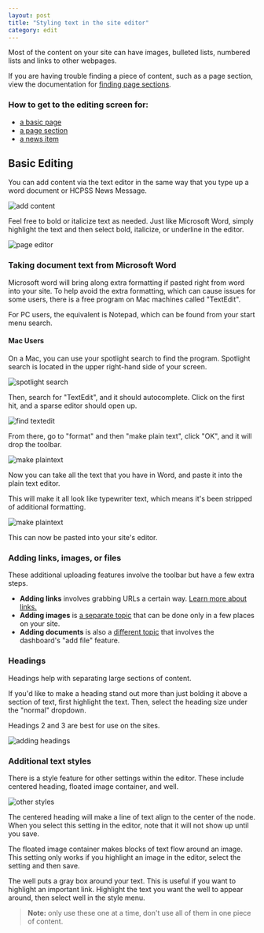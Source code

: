 ```yaml
---
layout: post
title: "Styling text in the site editor"
category: edit
---
```


Most of the content on your site can have images, bulleted lists, numbered lists and links to other webpages.

If you are having trouble finding a piece of content, such as a page section, view the documentation for [finding page sections](/schoolsites-help/edit/2014/07/15/finding-content/).

### How to get to the editing screen for:

- [a basic page](/schoolsites-help/pages/2016/12/15/editing-site-page/) 
- [a page section](/schoolsites-help/pages/2016/12/13/editing-page-section/)
- [a news item](/schoolsites-help/news/2016/12/09/adding-news/)

## Basic Editing

You can add content via the text editor in the same way that you type up a word document or HCPSS News Message.

![add content](/schoolsites-help/images/pages/page-wysiwyg.png)

Feel free to bold or italicize text as needed. Just like Microsoft Word, simply highlight the text and then select bold, italicize, or underline in the editor.

![page editor](/schoolsites-help/images/pages/bold-text.png)

### Taking document text from Microsoft Word

Microsoft word will bring along extra formatting if pasted right from word into your site. To help avoid the extra formatting, which can cause issues for some users, there is a free program on Mac machines called "TextEdit".

For PC users, the equivalent is Notepad, which can be found from your start menu search. 

#### Mac Users

On a Mac, you can use your spotlight search to find the program. Spotlight search is located in the upper right-hand side of your screen. 

![spotlight search](/schoolsites-help/images/spotlight.png)

Then, search for "TextEdit", and it should autocomplete. Click on the first hit, and a sparse editor should open up.

![find textedit](/schoolsites-help/images/search-mac-plaintext.png)

From there, go to "format" and then "make plain text", click "OK", and it will drop the toolbar. 

![make plaintext](/schoolsites-help/images/format-plain.png)

Now you can take all the text that you have in Word, and paste it into the plain text editor. 

This will make it all look like typewriter text, which means it's been stripped of additional formatting.

![make plaintext](/schoolsites-help/images/additional-formatting.png)

This can now be pasted into your site's editor.

### Adding links, images, or files

These additional uploading features involve the toolbar but have a few extra steps.

- **Adding links** involves grabbing URLs a certain way. [Learn more about links.](/schoolsites-help/edit/2014/07/15/adding-links/)
- **Adding images** is [a separate topic](/schoolsites-help/images/2014/07/15/adding-images/) that can be done only in a few places on your site.
- **Adding documents** is also a [different topic](/schoolsites-help/files/2016/12/13/uploading-files/) that involves the dashboard's "add file" feature.

### Headings

Headings help with separating large sections of content. 

If you'd like to make a heading stand out more than just bolding it above a section of text, first highlight the text. Then, select the heading size under the "normal" dropdown. 

Headings 2 and 3 are best for use on the sites.

![adding headings](/schoolsites-help/images/pages/headings.png)

### Additional text styles

There is a style feature for other settings within the editor. These include centered heading, floated image container, and well. 

![other styles](/schoolsites-help/images/pages/other-styles.png)

The centered heading will make a line of text align to the center of the node. When you select this setting in the editor, note that it will not show up until you save. 

The floated image container makes blocks of text flow around an image. This setting only works if you highlight an image in the editor, select the setting and then save. 

The well puts a gray box around your text. This is useful if you want to highlight an important link. Highlight the text you want the well to appear around, then select well in the style menu.

> **Note:** only use these one at a time, don't use all of them in one piece of content.
